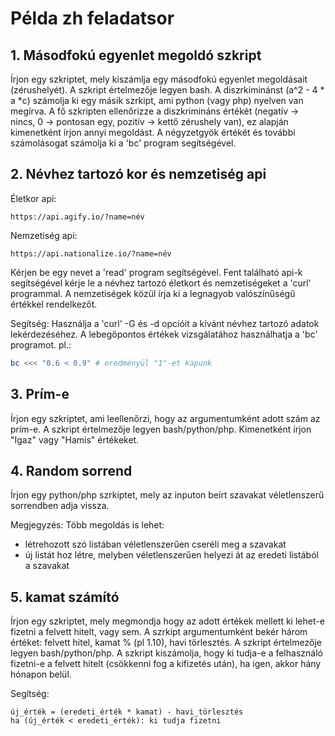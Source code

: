 # Példa zh feladatsor

## 1. Másodfokú egyenlet megoldó szkript

Írjon egy szkriptet, mely kiszámlja egy másodfokú egyenlet megoldásait (zérushelyét). A szkript értelmezője legyen bash.
A diszrkiminánst (a^2 - 4 * a *c) számolja ki egy másik szrkipt, ami python (vagy php) nyelven van megírva.
A fő szkripten ellenőrizze a diszkrimináns értékét (negatív -> nincs, 0 -> pontosan egy, pozitív -> kettő zérushely van), ez alapján kimenetként írjon annyi megoldást.
A négyzetgyök értékét és további számolásogat számolja ki a 'bc' program segítségével.

## 2. Névhez tartozó kor és nemzetiség api

Életkor api:
```
https://api.agify.io/?name=név
```
Nemzetiség api:
```
https://api.nationalize.io/?name=név
```

Kérjen be egy nevet a 'read' program segítségével. Fent található api-k segítségével kérje le a névhez tartozó életkort és nemzetiségeket a 'curl' programmal.
A nemzetiségek közül írja ki a legnagyob valószínűségű értékkel rendelkezőt.

Segítség:
Használja a 'curl' -G és -d opcióit a kívánt névhez tartozó adatok lekérdezéséhez.
A lebegőpontos értékek vizsgálatához használhatja a 'bc' programot. pl.:
```bash
bc <<< "0.6 < 0.9" # eredményül "1"-et kapunk
```

## 3. Prím-e
Írjon egy szkriptet, ami leellenőrzi, hogy az argumentumként adott szám az prím-e. A szkript értelmezője legyen bash/python/php.
Kimenetként írjon "Igaz" vagy "Hamis" értékeket.

## 4. Random sorrend
Írjon egy python/php szrkiptet, mely az inputon beírt szavakat véletlenszerű sorrendben adja vissza.

Megjegyzés: Több megoldás is lehet:
- létrehozott szó listában véletlenszerűen cseréli meg a szavakat
- új listát hoz létre, melyben véletlenszerűen helyezi át az eredeti listából a szavakat

## 5. kamat számító
Írjon egy szkriptet, mely megmondja hogy az adott értékek mellett ki lehet-e fizetni a felvett hitelt, vagy sem.
A szrkipt argumentumként bekér három értéket: felvett hitel, kamat % (pl 1.10), havi törlesztés. A szkript értelmezője legyen bash/python/php.
A szkript kiszámolja, hogy ki tudja-e a felhasználó fizetni-e a felvett hitelt (csökkenni fog a kifizetés után), ha igen, akkor hány hónapon belül.

Segítség:
```
új_érték = (eredeti_érték * kamat) - havi_törlesztés
ha (új_érték < eredeti_érték): ki tudja fizetni
```
